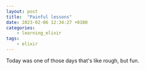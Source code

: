 ```yaml
---
layout: post
title:	"Painful lessons"
date: 2023-02-06 12:34:27 +0100
categories:
    - learning_elixir
tags:
    - elixir
---
```


Today was one of those days that's like rough, but fun. 


